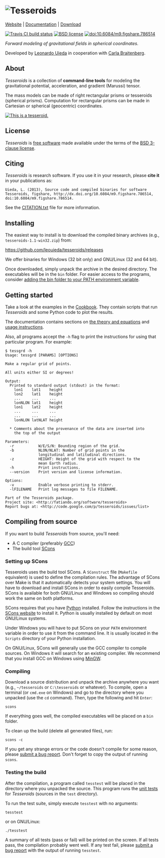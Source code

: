 # ![Tesseroids](https://raw.githubusercontent.com/leouieda/tesseroids/master/doc/_static/banner.png)

[Website](http://www.leouieda.com/tesseroids/) |
[Documentation](http://tesseroids.readthedocs.org/) |
[Download](https://github.com/leouieda/tesseroids/releases)

[![Travis CI build status](http://img.shields.io/travis/leouieda/tesseroids.svg?style=flat)](https://travis-ci.org/leouieda/tesseroids)
[![BSD license](http://img.shields.io/badge/license-BSD-lightgrey.svg?style=flat)](https://github.com/leouieda/tesseroids/blob/master/LICENSE.txt)
[![doi:10.6084/m9.figshare.786514](http://img.shields.io/badge/doi-10.6084/m9.figshare.786514-blue.svg?style=flat)](http://dx.doi.org/10.6084/m9.figshare.786514)

*Forward modeling of gravitational fields in spherical coordinates.*

Developed by [Leonardo Uieda](http://www.leouieda.com)
in cooperation with [Carla Braitenberg](http://lithoflex.org/).

## About

*Tesseroids* is a collection of **command-line tools**
for modeling the gravitational potential, acceleration, and
gradient (Marussi) tensor.

The mass models can be made of right rectangular prisms or tesseroids
(spherical prisms).
Computation for rectangular prisms can be made in Cartesian or spherical
(geocentric) coordinates.

[![This is a tesseroid.](https://raw.githubusercontent.com/leouieda/tesseroids/master/doc/_static/tesseroid.png)](http://tesseroids.readthedocs.org/en/latest/theory.html#what-is-a-tesseroid-anyway)

## License

*Tesseroids* is [free software](http://www.fsf.org/about/what-is-free-software) 
made available under the terms of the
[BSD 3-clause license](https://github.com/leouieda/tesseroids/blob/master/LICENSE.txt).

## Citing

*Tesseroids* is research software.
If you use it in your research,
please **cite it** in your publications as:

    Uieda, L. (2013), Source code and compiled binaries for software
    Tesseroids, figshare, http://dx.doi.org/10.6084/m9.figshare.786514,
    doi:10.6084/m9.figshare.786514.

See the
[CITATION.txt](https://github.com/leouieda/tesseroids/blob/master/LICENSE.txt)
file for more information.

## Installing

The easiest way to install is to download the compiled binary archives
(e.g., `tesseroids-1.1-win32.zip`) from:

https://github.com/leouieda/tesseroids/releases

We offer binaries for Windows (32 bit only)
and GNU/Linux (32 and 64 bit).

Once downloaded, simply unpack the archive in the desired directory.
The executables will be in the `bin` folder.
For easier access to the programs, consider
[adding the bin folder to your PATH environment
variable](http://www.computerhope.com/issues/ch000549.htm).

## Getting started

Take a look at the examples in the
[Cookbook](http://tesseroids.readthedocs.org/en/latest/cookbook.html).
They contain scripts that run *Tesseroids* and some Python code to plot the
results.

The documentation contains sections on
[the theory and equations](http://tesseroids.readthedocs.org/en/latest/theory.html)
and [usage instructions](http://tesseroids.readthedocs.org/en/latest/usage.html).

Also, all programs accept the `-h` flag to print the instructions for using
that particular program. For example:

    $ tessgrd -h
    Usage: tessgrd [PARAMS] [OPTIONS]

    Make a regular grid of points.

    All units either SI or degrees!

    Output:
      Printed to standard output (stdout) in the format:
        lon1    lat1    height
        lon2    lat1    height
        ...     ...     ...
        lonNLON lat1    height
        lon1    lat2    height
        ...     ...     ...
        ...     ...     ...
        lonNLON latNLAT height

      * Comments about the provenance of the data are inserted into
        the top of the output

    Parameters:
      -r           W/E/S/N: Bounding region of the grid.
      -b           NLON/NLAT: Number of grid points in the
                   longitudinal and latitudinal directions.
      -z           HEIGHT: Height of the grid with respect to the
                   mean Earth radius.
      -h           Print instructions.
      --version    Print version and license information.

    Options:
      -v           Enable verbose printing to stderr.
      -lFILENAME   Print log messages to file FILENAME.

    Part of the Tesseroids package.
    Project site: <http://fatiando.org/software/tesseroids>
    Report bugs at: <http://code.google.com/p/tesseroids/issues/list>

## Compiling from source

If you want to build *Tesseroids* from source, you'll need:

* A C compiler (preferably [GCC](http://gcc.gnu.org))
* The build tool [SCons](http://www.scons.org/)

### Setting up SCons

Tesseroids uses the build tool SCons.
A `SConstruct` file (`Makefile` equivalent)
is used to define the compilation rules.
The advantage of SCons over Make is that it automatically detects your system
settings.
You will have to download and install SCons
in order to easily compile Tesseroids.
SCons is available for both GNU/Linux and Windows
so compiling should work the same on both platforms.

SCons requires that you have [Python](http://www.python.org) installed.
Follow the instructions in the [SCons website](http://www.scons.org/)
to install it.
Python is usually installed by default on most GNU/Linux systems.

Under Windows you will have to put SCons on
your `PATH` environment variable
in order to use it from the command line.
It is usually located in the `Scripts` directory of your Python installation.

On GNU/Linux, SCons will generally use
the GCC compiler to compile sources.
On Windows it will search for an existing compiler.
We recommend that you install GCC on Windows using
[MinGW](http://mingw.org/).

### Compiling

Download a source distribution and
unpack the archive anywhere you want
(e.g., `~/tesseroids` or `C:\tesseroids` or whatever).
To compile,
open a terminal (or `cmd.exe` on Windows)
and go to the directory where you unpacked (use the `cd` command).
Then, type the following and hit `Enter`:

    scons

If everything goes well, the compiled executables will be placed on a `bin`
folder.

To clean up the build (delete all generated files), run:

    scons -c

If you get any strange errors or the code doesn't compile for some reason,
please [submit a bug report](https://github.com/leouieda/tesseroids/issues).
Don't forget to copy the output of running `scons`.

### Testing the build

After the compilation,
a program called `tesstest`
will be placed in the directory where you unpacked the source.
This program runs the [unit tests](https://en.wikipedia.org/wiki/Unit_testing)
for *Tesseroids* (sources in the `test` directory).

To run the test suite, simply execute `tesstest` with no arguments:

    tesstest
    
or on GNU/Linux:

    ./tesstest

A summary of all tests (pass or fail) will be printed on the screen.
If all tests pass,
the compilation probably went well.
If any test fail,
please [submit a bug report](https://github.com/leouieda/tesseroids/issues)
with the output of running `tesstest`.
